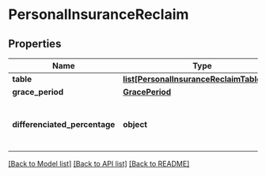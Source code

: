 # PersonalInsuranceReclaim

## Properties
Name | Type | Description | Notes
------------ | ------------- | ------------- | -------------
**table** | [**list[PersonalInsuranceReclaimTableItem]**](PersonalInsuranceReclaimTableItem.md) |  | [optional] 
**grace_period** | [**GracePeriod**](GracePeriod.md) |  | 
**differenciated_percentage** | **object** | Campo aberto (possibilidade de incluir URL) | [optional] 

[[Back to Model list]](../README.md#documentation-for-models) [[Back to API list]](../README.md#documentation-for-api-endpoints) [[Back to README]](../README.md)

